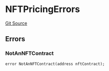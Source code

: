 # NFTPricingErrors
[Git Source](https://github.com/thrackle-io/tron/blob/d9139140f50076b996b790d1128c5e2182de1d13/src/common/IErrors.sol)


## Errors
### NotAnNFTContract

```solidity
error NotAnNFTContract(address nftContract);
```

